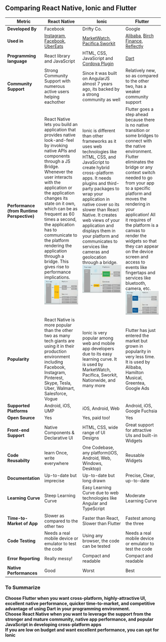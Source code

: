 ## Comparing React Native, Ionic and Flutter

|Metric| React Native  |     Ionic     |     Flutter     |
|------| ------------- | ------------- |-----------------|
| **Developed By** | Facebook | Drifty Co.  | Google  |
| **Used in**  | [Instagram](https://www.instagram.com/), [Facebook](https://www.facebook.com/), [UberEats](https://www.ubereats.com/) |  [MarketWatch](https://www.marketwatch.com/), [Pacifica](https://www.pacificacompanies.co.in/),[Sworkit](https://sworkit.com/)  | [Alibaba](https://www.alibaba.com/?src=sem_ggl&cmpgn=8652583628&adgrp=88567885882&fditm=&tgt=kwd-14739453&locintrst=&locphyscl=9040199&mtchtyp=e&ntwrk=g&device=c&dvcmdl=&creative=406886227602&plcmnt=&plcmntcat=&p1=&p2=&aceid=&position=&gclid=CjwKCAjwwYP2BRBGEiwAkoBpAre5FTQpdiA5E2bTIXZYY3BhUuGaht4Fta1rMnaHEY7y6gWTIQ_uFRoCmcAQAvD_BwE), [Birch Finance](https://birchfinance.com/), [Reflectly](https://reflectly.app/) |
| **Programming language** |  React library and JavaScript  | HTML, CSS, JavaScript and [Cordova Plugin](https://github.com/ionic-team/cordova-plugin-ionic)  | [Dart](https://dart.dev/)  |
| **Community Support**  | Strong Community Support with numerous active users helping eachother  | Since it was built on AngularJS almost 7 years ago, its backed by a strong community as well |  Relatively new, so as compared to the other two, has a weaker community support |
| **Performance (from Runtime Perspective)**| React Native lets you build an application that provides native look-and-feel by invoking native APIs and components through a JS Bridge. Whenever the user interacts with the application or the application changes its state on it own, which can be as frequent as 60 times a second, the application has to communicate to the platform rendering the application through a bridge. This gives rise to performance implications. <img src="Pictures/RN.png"> |    Ionic is different than other frameworks as it uses web technologies like HTML, CSS, and JavaScript to create hybrid cross-platform apps. It needs plugins and third-party packages to wrap your application in native cover so its slower than React Native. It creates web views of your application and displays them in your platform and communicates to services like cameras and geolocation through a bridge. <img src="Pictures/Ionic.png"> |  Flutter goes a step ahead because there is no native transition or some bridges to connect with the native environment. Flutter eliminates the bridge or any context switch needed to go from your app to a specific platform and moves the rendering in your application! All it requires of the platform is a canvas to render the widgets so that they can appear on the device screen and access to events like fingertaps and services like bluetooth, camera, etc. <img src="Pictures/Flutter.png"> |
| **Popularity**  | React Native is more popular than the other two as many tech giants are using it in their production environment including Facebook, Instagram, Pinterest, Skype, Tesla, Uber, Walmart, Salesforce, Vogue | Ionic is very popular among web and mobile app developers due to its easy learning curve. It is used by MarketWatch, Pacifica, Sworkit, Nationwide, and many more | Flutter has just entered the market but grown in popularity in very less time. It is used by Alibaba, Hamilton Musical, Greentea, Google Ads  | 
| **Supported Platforms** | Android, iOS, UMP | iOS, Android, Web  | Android, iOS, Google Fuchsia  |
| **Open Source** | Yes | Yes, paid too! | Yes |
| **Front-end Support** | Native Components & Declarative UI  | HTML, CSS, wide range of UI Designs | Great support for attractive UIs and built-in Widgets |
| **Code Reusabilty** | learn Once, write everywhere  | One Codebase, any platform(iOS, Android, Web, Windows, Desktop)  | Reusable Widgets  |
|**Documentation**| Up-to-date but imprecise  |   Up-to-date but long drawn | Precise, Clear, up-to-date  |
| **Learning Curve**  | Steep Learning Curve |  Easy Learning Curve due to web technologies like Angular and TypeScript | Moderate Learning Curve |
|**Time-to-Market of App**| Slower as compared to the other two | Faster than React, Slower than Flutter | Fastest among the three |
|**Code Testing**|  Needs a real mobile device or emulator to test the code | Using any browser, the code can be tested | Needs a real mobile device or emulator to test the code   |
|**Error Reporting**| Really messy! | Compact and readable  | Compact and readable  |
| **Native Performances**  |  Good  | Worst | Best  | 

### To Summarize

**Choose Flutter when you want cross-platform, highly-attractive UI, excellent native performance, quicker time-to-market, and competitive advantage of using Dart in your programming environment.<br>
Choose React Native when you want to leverage the support from the stronger and mature community, native app performance, and popular JavaScript in developing cross-platform apps<br>
If you are low on budget and want excellent performance, you can opt for Ionic**


